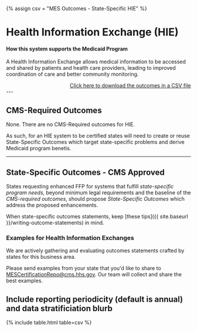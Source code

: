 {% assign csv = "MES Outcomes - State-Specific HIE" %}

# Health Information Exchange (HIE)

#### How this system supports the Medicaid Program

A Health Information Exchange allows medical information to be accessed and shared by patients and health care providers, leading to improved coordination of care and better community monitoring.

<div align="right">
  <a href="https://github.com/CMSgov/CMCS-DSG-DSS-Certification/raw/main/_data/{{ csv }}.csv" target="_blank">Click here to download the outcomes in a CSV file</a>  
</div>
---

## CMS-Required Outcomes

None. There are no CMS-Required outcomes for HIE.

As such, for an HIE system to be certified states will need to create or reuse State-Specific Outcomes which target state-specific problems and derive Medicaid program benetis.

---

## State-Specific Outcomes - CMS Approved

States requesting enhanced FFP for systems that fulfill _state-specific program needs,_ beyond minimum legal requirements and the baseline of the _CMS-required outcomes_, should propose _State-Specific Outcomes_ which address the proposed enhancements.

When state-specific outcomes statements, keep [these tips]({{ site.baseurl }}/writing-outcome-statements) in mind.

### Examples for Health Information Exchanges

We are actively gathering and evaluating outcomes statements crafted by states for this business area.

Please send examples from your state that you'd like to share to <MESCertificationRepo@cms.hhs.gov>. Our team will collect and share the best examples.

## Include reporting periodicity (default is annual) and data stratificiation blurb

{% include table.html table=csv %}
